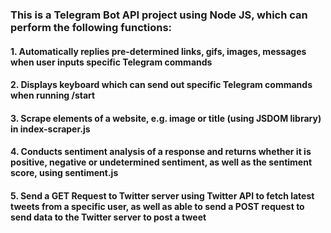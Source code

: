 ### This is a Telegram Bot API project using Node JS, which can perform the following functions:
#### 1. Automatically replies pre-determined links, gifs, images, messages when user inputs specific Telegram commands
#### 2. Displays keyboard which can send out specific Telegram commands when running /start
#### 3. Scrape elements of a website, e.g. image or title (using JSDOM library) in index-scraper.js
#### 4. Conducts sentiment analysis of a response and returns whether it is positive, negative or undetermined sentiment, as well as the sentiment score, using sentiment.js
#### 5. Send a GET Request to Twitter server using Twitter API to fetch latest tweets from a specific user, as well as able to send a POST request to send data to the Twitter server to post a tweet

